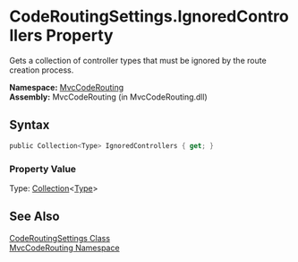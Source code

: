CodeRoutingSettings.IgnoredControllers Property
===============================================
Gets a collection of controller types that must be ignored by the route creation process.

**Namespace:** [MvcCodeRouting][1]  
**Assembly:** MvcCodeRouting (in MvcCodeRouting.dll)

Syntax
------

```csharp
public Collection<Type> IgnoredControllers { get; }
```

### Property Value
Type: [Collection][2]&lt;[Type][3]>

See Also
--------
[CodeRoutingSettings Class][4]  
[MvcCodeRouting Namespace][1]  

[1]: ../README.md
[2]: http://msdn.microsoft.com/en-us/library/ms132397
[3]: http://msdn.microsoft.com/en-us/library/42892f65
[4]: README.md